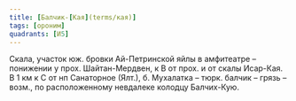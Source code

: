 ```yaml
---
title: [Балчик-[Кая](terms/кая)]
tags: [ороним]
quadrants: [И5]
---
```


Скала, участок юж. бровки Ай-Петринской яйлы в амфитеатре – понижении у прох.
Шайтан-Мердвен, к В от прох. и от скалы Исар-Кая. В 1 км к С от нп Санаторное
(Ялт.), б. Мухалатка – тюрк. балчик – грязь – возм., по расположенному невдалеке
колодцу Балчих-Кую.
